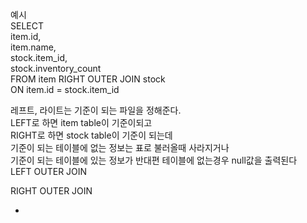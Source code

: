 예시   
SELECT   
	item.id,   
    item.name,   
    stock.item_id,   
    stock.inventory_count   
FROM item RIGHT OUTER JOIN stock   
ON item.id = stock.item_id   


레프트, 라이트는 기준이 되는 파일을 정해준다.   
LEFT로 하면 item table이 기준이되고   
RIGHT로 하면 stock table이 기준이 되는데   
기준이 되는 테이블에 없는 정보는 표로 불러올때 사라지거나   
기준이 되는 테이블에 있는 정보가 반대편 테이블에 없는경우 null값을 출력된다   
LEFT OUTER JOIN   

RIGHT OUTER JOIN   

- 

